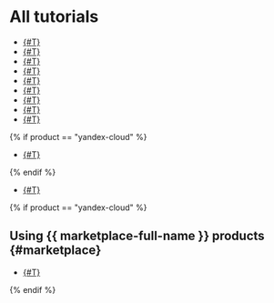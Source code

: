 # All tutorials

* [{#T}](container-registry.md)
* [{#T}](running-pod-gpu.md)
* [{#T}](ingress-cert-manager.md)
* [{#T}](alb-ingress-controller.md)
* [{#T}](backup.md)
* [{#T}](autoscaling.md)
* [{#T}](pvc-snapshot-restore.md)
* [{#T}](custom-dns.md)
* [{#T}](node-local-dns.md)

{% if product == "yandex-cloud" %}

* [{#T}](fluent-bit-logging.md)

{% endif %}

* [{#T}](kubernetes-lockbox-secrets.md)

{% if product == "yandex-cloud" %}

## Using {{ marketplace-full-name }} products {#marketplace}

* [{#T}](marketplace/jaeger-over-ydb.md)

{% endif %}